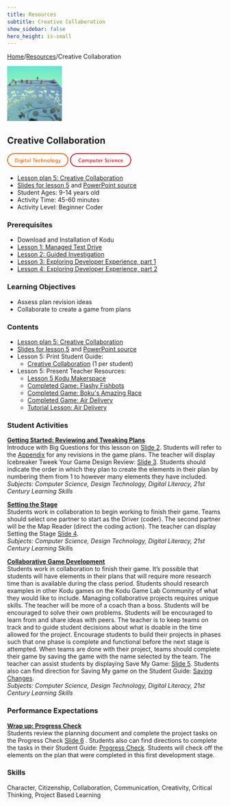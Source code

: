 ```yaml
---
title: Resources
subtitle: Creative Collaboration
show_sidebar: false
hero_height: is-small
---
```


[Home](..)/[Resources](.)/Creative Collaboration

[![](creative_collaboration.png)](https://www.kodugamelab.com/worlds/#EJMt3_gHVk-Km3rmlcNquQ==)

## Creative Collaboration
![Digital Technology](dt.png) ![Computer Science](cs.png)

* [Lesson plan 5: Creative Collaboration](5_Lesson_Kodu_Makerspace.pdf)
* [Slides for lesson 5](5_Slides_Kodu_Makerspace.pdf#page=1) and [PowerPoint source](Lesson_5_Teacher_Resources.zip)
* Student Ages: 9-14 years old
* Activity Time: 45-60 minutes
* Activity Level: Beginner Coder

### Prerequisites 
* Download and Installation of Kodu
* [Lesson 1: Managed Test Drive](managed_test_drive)
* [Lesson 2: Guided Investigation](guided_investigation)
* [Lesson 3: Exploring Developer Experience, part 1](exploring_developer_experience_part_1)
* [Lesson 4: Exploring Developer Experience, part 2](exploring_developer_experience_part_2)

### Learning Objectives
* Assess plan revision ideas
* Collaborate to create a game from plans

### Contents
* [Lesson plan 5: Creative Collaboration](5_Lesson_Kodu_Makerspace.pdf)
* [Slides for lesson 5](5_Slides_Kodu_Makerspace.pdf#page=1) and [PowerPoint source](Lesson_5_Teacher_Resources.zip)
* Lesson 5: Print Student Guide:
  * [Creative Collaboration](Student_Guide_Kodu_Makerspace.pdf#page=18) (1 per student)
* Lesson 5: Present Teacher Resources:
  * [Lesson 5 Kodu Makerspace](5_Lesson_Kodu_Makerspace.pdf>)
  * [Completed Game: Flashy Fishbots](http://worlds.kodugamelab.com/world/sQSa7QMWL06j_Z0r8xuKOA==)
  * [Completed Game: Boku's Amazing Race](http://worlds.kodugamelab.com/world/3M1kkWjzb0ateucfWn9LcQ==)
  * [Completed Game: Air Delivery](http://worlds.kodugamelab.com/world/cNsGpAT6CU6OtEFDEyGbcQ==)
  * [Tutorial Lesson: Air Delivery](http://worlds.kodugamelab.com/world/yYHLLX5_SEerL6HIiQEPbQ==)

### Student Activities
[**Getting Started: Reviewing and Tweaking Plans**](5_Lesson_Kodu_Makerspace.pdf#page=2)<br>
Introduce with Big Questions for this lesson on [Slide 2](5_Slides_Kodu_Makerspace.pdf#page=2). Students will refer to the [Appendix](Student_Guide_Kodu_Makerspace.pdf#page=27) for any revisions in the game plans. The teacher will display Icebreaker Tweek Your Game Design Review: [Slide 3](5_Slides_Kodu_Makerspace.pdf#page=3). Students should indicate the order in which they plan to create the elements in their plan by numbering them from 1 to however many elements they have included.<br>
*Subjects: Computer Science, Design Technology, Digital Literacy, 21st Century Learning Skills*

[**Setting the Stage**](5_Lesson_Kodu_Makerspace.pdf#page=3)<br>
Students work in collaboration to begin working to finish their game. Teams should select one partner to start as the Driver (coder). The second partner will be the Map Reader (direct the coding action). The teacher can display Setting the Stage [Slide 4](5_Slides_Kodu_Makerspace.pdf#page=4).<br>
*Subjects: Computer Science, Design Technology, Digital Literacy, 21st Century Learning* Skills

[**Collaborative Game Development**](5_Lesson_Kodu_Makerspace.pdf#page=5)<br>
Students work in collaboration to finish their game. It’s possible that students will have elements in their plans that will require more research time than is available during the class period. Students should research examples in other Kodu games on the Kodu Game Lab Community of what they would like to include. Managing collaborative projects requires unique skills. The teacher will be more of a coach than a boss. Students will be encouraged to solve their own problems. Students will be encouraged to learn from and share ideas with peers. The teacher is to keep teams on track and to guide student decisions about what is doable in the time allowed for the project. Encourage students to build their projects in phases such that one phase is complete and functional before the next stage is attempted. When teams are done with their project, teams should complete their game by saving the game with the name selected by the team. The teacher can assist students by displaying Save My Game: [Slide 5](5_Slides_Kodu_Makerspace.pdf#page=5). Students also can find direction for Saving My game on the Student Guide: [Saving Changes](5_Slides_Kodu_Makerspace.pdf#page=5).<br>
*Subjects: Computer Science, Design Technology, Digital Literacy, 21st Century Learning Skills*

### Performance Expectations
[**Wrap up: Progress Check**](5_Lesson_Kodu_Makerspace.pdf#page=5)<br>
Students review the planning document and complete the project tasks on the Progress Check [Slide 6](5_Slides_Kodu_Makerspace.pdf#page=6) . Students also can find directions to complete the tasks in their Student Guide: [Progress Check](5_Slides_Kodu_Makerspace.pdf#page=19). Students will check off the elements on the plan that were completed in this first development stage.

### Skills
Character,
Citizenship,
Collaboration,
Communication,
Creativity,
Critical Thinking,
Project Based Learning
